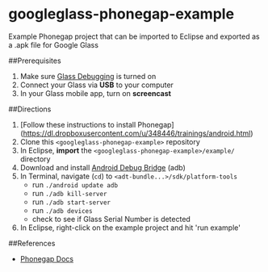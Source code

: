 googleglass-phonegap-example
============================

Example Phonegap project that can be imported to Eclipse and exported as a .apk file for Google Glass

##Prerequisites
1. Make sure [Glass Debugging](https://developers.google.com/glass/gdk) is turned on
2. Connect your Glass via **USB** to your computer
3. In your Glass mobile app, turn on **screencast**

##Directions
1. [Follow these instructions to install Phonegap] (https://dl.dropboxusercontent.com/u/348446/trainings/android.html)
2. Clone this ````<googleglass-phonegap-example>```` repository
3. In Eclipse, **import** the ````<googleglass-phonegap-example>/example/```` directory
4. Download and install [Android Debug Bridge](http://developer.android.com/tools/help/adb.html) (adb)
5. In Terminal, navigate (````cd````) to ````<adt-bundle...>/sdk/platform-tools````
   * run ````./android update adb````
   * run ````./adb kill-server````
   * run ````./adb start-server````
   * run ````./adb devices````
   * check to see if Glass Serial Number is detected
6. In Eclipse, right-click on the example project and hit 'run example'

##References
* [Phonegap Docs](http://docs.phonegap.com/en/2.6.0/guide_getting-started_index.md.html)



